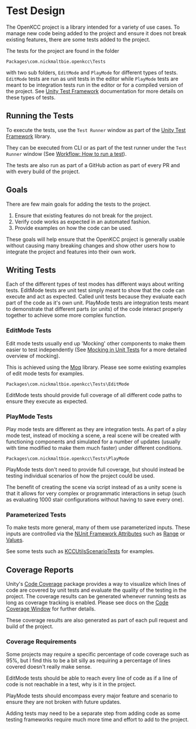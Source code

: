 # Test Design

The OpenKCC project is a library intended for a variety of use cases.
To manage new code being added to the project and ensure it does not break
existing features, there are some tests added to the project.

The tests for the project are found in the folder

```text
Packages\com.nickmaltbie.openkcc\Tests
```

with two sub folders, `EditMode` and `PlayMode` for different types of
tests. `EditMode` tests are run as unit tests in the editor while `PlayMode`
tests are meant to be integration tests run in the editor or for a
compiled version of the project. See [Unity Test Framework](https://docs.unity3d.com/Packages/com.unity.test-framework@2.0/manual/index.html)
documentation for more details on these types of tests.

## Running the Tests

To execute the tests, use the `Test Runner` window as part of the
[Unity Test Framework](https://docs.unity3d.com/Packages/com.unity.test-framework@1.1/manual/index.html)
library.

They can be executed from CLI or as part of the test runner under
the `Test Runner` window (See [Workflow: How to run a test](https://docs.unity3d.com/Packages/com.unity.test-framework@1.1/manual/workflow-run-test.html)).

The tests are also run as part of a GitHub action as part of every
PR and with every build of the project.

## Goals

There are few main goals for adding the tests to the project.

1. Ensure that existing features do not break for the project.
1. Verify code works as expected in an automated fashion.
1. Provide examples on how the code can be used.

These goals will help ensure that the OpenKCC project is generally usable
without causing many breaking changes and show other users how
to integrate the project and features into their own work.

## Writing Tests

Each of the different types of test modes has different ways about writing
tests. EditMode tests are unit test simply meant to show that the code can
execute and act as expected. Called unit tests because they evaluate
each part of the code as it's own unit. PlayMode tests are integration tests
meant to demonstrate that different parts (or units) of the code interact
properly together to achieve some more complex function.

### EditMode Tests

Edit mode tests usually end up 'Mocking' other components to make them
easier to test independently (See [Mocking in Unit Tests](https://microsoft.github.io/code-with-engineering-playbook/automated-testing/unit-testing/mocking/) for a more detailed overview of
mocking).

This is achieved using the [Moq](https://github.com/Moq/moq4) library. Please
see some existing examples of edit mode tests for examples.

```text
Packages\com.nickmaltbie.openkcc\Tests\EditMode
```

EditMode tests should provide full coverage of all different code paths to
ensure they execute as expected.

### PlayMode Tests

Play mode tests are different as they are integration tests.
As part of a play mode test, instead of mocking a scene, a real scene will
be created with functioning components and simulated for a number
of updates (usually with time modified to make them much faster) under
different conditions.

```text
Packages\com.nickmaltbie.openkcc\Tests\PlayMode
```

PlayMode tests don't need to provide full coverage, but should instead
be testing individual scenarios of how the project could be used.

The benefit of creating the scene via script instead of as a unity scene is that
it allows for very complex or programmatic interactions in setup (such as 
evaluating 1000 stair configurations without having to save every one).

### Parameterized Tests

To make tests more general, many of them use parameterized inputs.
These inputs are controlled via the [NUnit Framework Attributes](https://docs.nunit.org/articles/nunit/writing-tests/attributes.html)
such as [Range](https://docs.nunit.org/articles/nunit/writing-tests/attributes/range.html)
or [Values](https://docs.nunit.org/articles/nunit/writing-tests/attributes/values.html).

See some tests such as [KCCUtilsScenarioTests](xref:nickmaltbie.OpenKCC.Tests.PlayMode.KCCUtilsScenarioTests)
for examples.

## Coverage Reports

Unity's [Code Coverage](https://docs.unity3d.com/Packages/com.unity.testtools.codecoverage@1.2/manual/index.html)
package provides a way to visualize which lines of code are covered
by unit tests and evaluate the quality of the testing in the project.
The coverage results can be generated whenever running tests
as long as coverage tracking is enabled. Please see docs on the
[Code Coverage Window](https://docs.unity3d.com/Packages/com.unity.testtools.codecoverage@1.2/manual/CodeCoverageWindow.html)
for further details.

These coverage results are also generated as part of each pull request and build
of the project.

### Coverage Requirements

Some projects may require a specific percentage of code coverage such as 95\%,
but I find this to be a bit silly as requiring a
percentage of lines covered doesn't really make sense.

EditMode tests should be able to reach every line of code
as if a line of code is not reachable in a test,
why is it in the project.

PlayMode tests should encompass every major feature
and scenario to ensure they are not broken with future
updates.

Adding tests may need to be a separate step from adding
code as some testing frameworks require much more
time and effort to add to the project.
